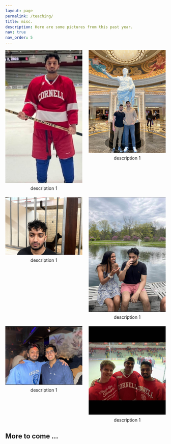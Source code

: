 ```yaml
---
layout: page
permalink: /teaching/
title: misc. 
description: Here are some pictures from this past year. 
nav: true
nav_order: 5
---
```


<div class="grid-container">
  <div class="grid-item">
    <img src="/assets/img/misc_1.jpg" alt="Image 1">
    <p>description 1</p>
  </div>
  <div class="grid-item">
    <img src="/assets/img/misc_2.jpg" alt="Image 2">
    <p>description 1</p>
  </div>
  <div class="grid-item">
    <img src="/assets/img/misc_3.jpg" alt="Image 3">
    <p>description 1</p>
  </div>
  <div class="grid-item">
    <img src="/assets/img/misc_4.jpg" alt="Image 4">
    <p>description 1</p>
  </div>
    <div class="grid-item">
    <img src="/assets/img/misc_5.jpg" alt="Image 3">
    <p>description 1</p>
  </div>
  <div class="grid-item">
    <img src="/assets/img/misc_6.jpg" alt="Image 6">
    <p>description 1</p>
  </div>
</div>

## More to come ...


<style>
  .grid-container {
    display: grid;
    grid-template-columns: repeat(2, 1fr);
    grid-gap: 20px;
  }
  .grid-item {
    position: relative;
  }
  .grid-item img {
    width: 100%;
    height: auto;
  }
  .grid-item p {
    text-align: center;
    margin-top: 5px;
    margin-bottom: 0;
    font-size: 14px;
  }
</style>

